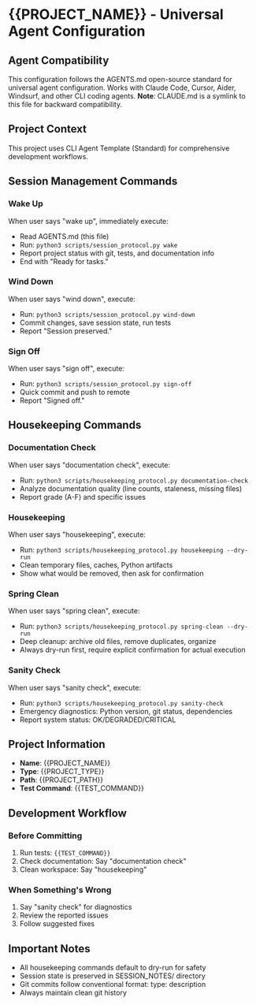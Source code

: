 # {{PROJECT_NAME}} - Universal Agent Configuration

## Agent Compatibility
This configuration follows the AGENTS.md open-source standard for universal agent configuration.
Works with Claude Code, Cursor, Aider, Windsurf, and other CLI coding agents.
**Note**: CLAUDE.md is a symlink to this file for backward compatibility.

## Project Context
This project uses CLI Agent Template (Standard) for comprehensive development workflows.

## Session Management Commands

### Wake Up
When user says "wake up", immediately execute:
- Read AGENTS.md (this file)
- Run: `python3 scripts/session_protocol.py wake`
- Report project status with git, tests, and documentation info
- End with "Ready for tasks."

### Wind Down
When user says "wind down", execute:
- Run: `python3 scripts/session_protocol.py wind-down`
- Commit changes, save session state, run tests
- Report "Session preserved."

### Sign Off
When user says "sign off", execute:
- Run: `python3 scripts/session_protocol.py sign-off`
- Quick commit and push to remote
- Report "Signed off."

## Housekeeping Commands

### Documentation Check
When user says "documentation check", execute:
- Run: `python3 scripts/housekeeping_protocol.py documentation-check`
- Analyze documentation quality (line counts, staleness, missing files)
- Report grade (A-F) and specific issues

### Housekeeping
When user says "housekeeping", execute:
- Run: `python3 scripts/housekeeping_protocol.py housekeeping --dry-run`
- Clean temporary files, caches, Python artifacts
- Show what would be removed, then ask for confirmation

### Spring Clean
When user says "spring clean", execute:
- Run: `python3 scripts/housekeeping_protocol.py spring-clean --dry-run`
- Deep cleanup: archive old files, remove duplicates, organize
- Always dry-run first, require explicit confirmation for actual execution

### Sanity Check
When user says "sanity check", execute:
- Run: `python3 scripts/housekeeping_protocol.py sanity-check`
- Emergency diagnostics: Python version, git status, dependencies
- Report system status: OK/DEGRADED/CRITICAL

## Project Information
- **Name**: {{PROJECT_NAME}}
- **Type**: {{PROJECT_TYPE}}
- **Path**: {{PROJECT_PATH}}
- **Test Command**: {{TEST_COMMAND}}

## Development Workflow

### Before Committing
1. Run tests: `{{TEST_COMMAND}}`
2. Check documentation: Say "documentation check"
3. Clean workspace: Say "housekeeping"

### When Something's Wrong
1. Say "sanity check" for diagnostics
2. Review the reported issues
3. Follow suggested fixes

## Important Notes
- All housekeeping commands default to dry-run for safety
- Session state is preserved in SESSION_NOTES/ directory
- Git commits follow conventional format: type: description
- Always maintain clean git history